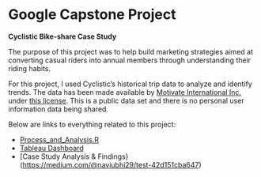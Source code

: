 # Google Capstone Project
**Cyclistic Bike-share Case Study**

The purpose of this project was to help build marketing strategies aimed at converting casual riders into annual members through understanding their riding habits.

For this project, I used Cyclistic’s historical trip data to analyze and identify trends. The data has been made available by [Motivate International Inc.](https://divvy-tripdata.s3.amazonaws.com/index.html) under [this license](https://ride.divvybikes.com/data-license-agreement). This is a public data set and there is no personal user information data being shared.

Below are links to everything related to this project:
* [Process_and_Analysis.R](https://github.com/naviubhi/Google-Capstone-Project/blob/main/Process_and_Analysis.R)
* [Tableau Dashboard](https://public.tableau.com/app/profile/navi1382/viz/GoogleAnalyticsBikeCaseStudy/Dashboard2)
* [Case Study Analysis & Findings}(https://medium.com/@naviubhi29/test-42d151cba647)
